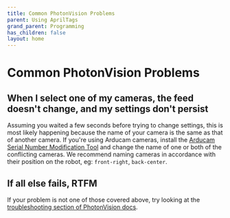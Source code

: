 ```yaml
---
title: Common PhotonVision Problems
parent: Using AprilTags
grand_parent: Programming
has_children: false
layout: home
---
```


# Common PhotonVision Problems

## When I select one of my cameras, the feed doesn't change, and my settings don't persist
Assuming you waited a few seconds before trying to change settings, this is most likely happening because the name of your camera is the same as that of another camera. If you're using Arducam cameras, install the [Arducam Serial Number Modification Tool](https://docs.arducam.com/UVC-Camera/Serial-Number-Tool-Guide/#software) and change the name of one or both of the conflicting cameras. We recommend naming cameras in accordance with their position on the robot, eg: `front-right`, `back-center`.

## If all else fails, RTFM
If your problem is not one of those covered above, try looking at the [troubleshooting section of PhotonVision docs](https://docs.photonvision.org/en/latest/docs/troubleshooting/common-errors.html).